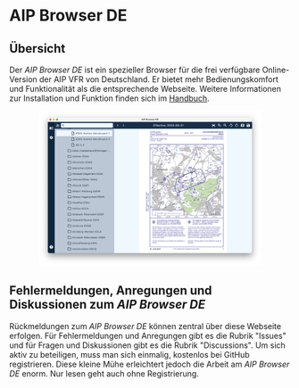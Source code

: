 # AIP Browser DE

## Übersicht

Der *AIP Browser DE* ist ein spezieller Browser für die frei verfügbare Online-Version der AIP VFR von Deutschland. Er bietet mehr Bedienungskomfort und Funktionalität als die entsprechende Webseite. Weitere Informationen zur Installation und Funktion finden sich im [Handbuch](https://mpmediasoft.de/products/AIPBrowserDE/help/AIPBrowserDE.html).

<p align="center">
<img src="docs/images/AIPBrowserDE-Screenshot.png" width="400">
</p>

## Fehlermeldungen, Anregungen und Diskussionen zum *AIP Browser DE*

Rückmeldungen zum *AIP Browser DE* können zentral über diese Webseite erfolgen. Für Fehlermeldungen und Anregungen gibt es die Rubrik "Issues" und für Fragen und Diskussionen gibt es die Rubrik "Discussions". Um sich aktiv zu beteiligen, muss man sich einmalig, kostenlos bei GitHub registrieren. Diese kleine Mühe erleichtert jedoch die Arbeit am *AIP Browser DE* enorm. Nur lesen geht auch ohne Registrierung.


